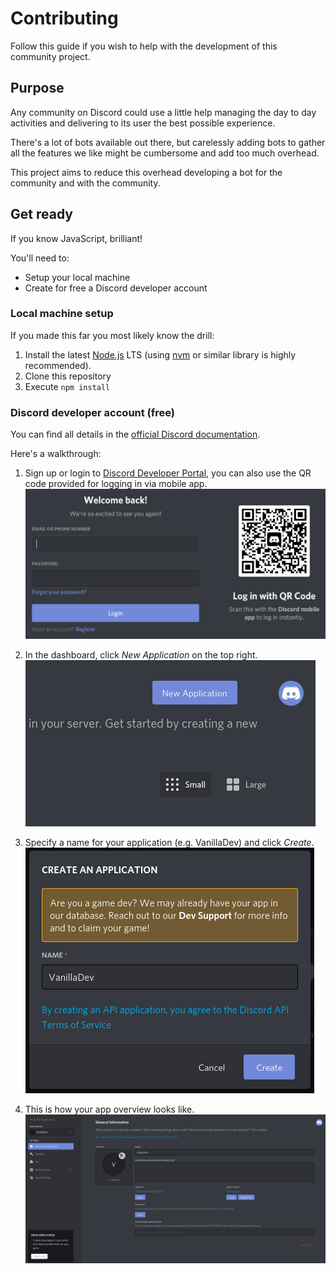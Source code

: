# Contributing

Follow this guide if you wish to help with the development of this community project.

## Purpose

Any community on Discord could use a little help managing the day to day activities and delivering to its user the best possible experience.

There's a lot of bots available out there, but carelessly adding bots to gather all the features we like might be cumbersome and add too much overhead.

This project aims to reduce this overhead developing a bot for the community and with the community.

## Get ready

If you know JavaScript, brilliant!

You'll need to:

- Setup your local machine
- Create for free a Discord developer account

### Local machine setup

If you made this far you most likely know the drill:

1. Install the latest [Node.js](https://nodejs.org/en/) LTS (using [nvm](https://github.com/nvm-sh/nvm) or similar library is highly recommended).
1. Clone this repository
1. Execute `npm install`

### Discord developer account (free)

You can find all details in the [official Discord documentation](https://discord.com/developers/docs/intro).

Here's a walkthrough:

1. Sign up or login to [Discord Developer Portal](https://discord.com/developers/applications), you can also use the QR code provided for logging in via mobile app.
![discord login](./img/discord-login.jpg)

1. In the dashboard, click _New Application_ on the top right.
![discord dashboard](./img/discord-dashboard.jpg)

1. Specify a name for your application (e.g. VanillaDev) and click _Create_.
![discord new app](./img/discord-new-app.jpg)

1. This is how your app overview looks like.
![discord app overview](./img/discord-app-overview.jpg)








